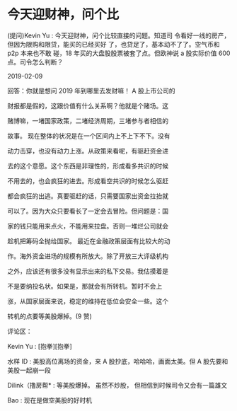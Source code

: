 # 今天迎财神，问个比

(提问)Kevin Yu : 今天迎财神，问个比较直接的问题。知道司 令看好一线的房产，但因为限购和限贷，能买的已经买好 了，也贷足了，基本动不了了。空气币和 p2p 本来也不敢 碰，18 年买的大盘股股票被套了点。但欧神说 a 股实际价值 600 点。司令怎么判断？

2019-02-09

回答：你就是想问 2019 年到哪里去发财嘛！ A 股上市公司的

财报都是假的，这跟价值有什么关系啊？他就是个赌场。这

赌博嘛，一堵国家政策，二堵经济周期，三堵参与者相信的

故事。 现在整体的状况是在一个区间内上不上下不下。没有

动力击穿，也没有动力上涨。从政策来看呢，有驱赶资金进

去的这个意愿。这个东西是非理性的，形成看多共识的时候

不用去的，也会疯狂的进去。形成看空共识的时候怎么驱赶

都会疯狂的出逃。真要驱赶的话，只需要国家出资金拉抬就

可以了。因为大众只要看长了一定会去冒险。但问题是：国

家的钱只能用来点火，不能用来拉盘。否则一堆烂公司就会

趁机把筹码全抛给国家。 最近在金融政策层面有比较大的动

作。海外资金进场的规模有所放大。除了开放三大评级机构

之外，应该还有很多没有显示出来的私下交易。我估摸着是

不是要纳投名状。如果是，那就会有所转机。暂时不会上

涨，从国家层面来说，稳定的维持在低位会安全一些。这个

转机的点要等美股爆掉。(9 赞)

评论区：

Kevin Yu : [抱拳][抱拳]

水样 ID : 美股高位离场的资金，来 A 股抄底，哈哈哈，画面太美。但 A 股先要和美股一起崩一段

Dilink（撸房帮* : 等美股爆掉。 虽然不炒股， 但相信到时候司令又会有一篇雄文

Bao : 现在是做空美股的好时机